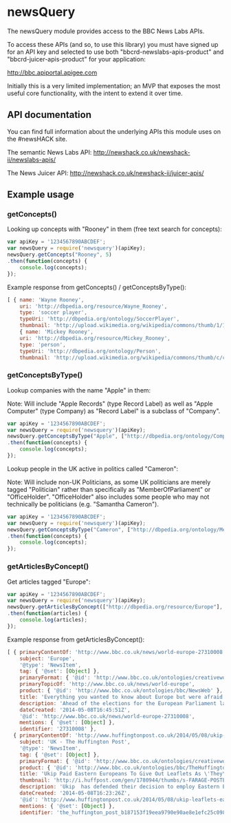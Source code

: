 newsQuery
=========

The newsQuery module provides access to the BBC News Labs APIs.

To access these APIs (and so, to use this library) you must have signed up for an API key and selected to use both "bbcrd-newslabs-apis-product" and "bbcrd-juicer-apis-product" for your application:

http://bbc.apiportal.apigee.com

Initially this is a very limited implementation; an MVP that exposes the most useful core functionality, with the intent to extend it over time.

## API documentation

You can find full information about the underlying APIs this module uses on the #newsHACK site.

The semantic News Labs API:
http://newshack.co.uk/newshack-ii/newslabs-apis/

The News Juicer API:
http://newshack.co.uk/newshack-ii/juicer-apis/

## Example usage

### getConcepts()

Looking up concepts with "Rooney" in them (free text search for concepts):

``` javascript
var apiKey = '1234567890ABCDEF';
var newsQuery = require('newsquery')(apiKey);
newsQuery.getConcepts("Rooney", 5)
.then(function(concepts) {
    console.log(concepts);
});
```

Example response from getConcepts() / getConceptsByType():

``` javascript
[ { name: 'Wayne Rooney',
    uri: 'http://dbpedia.org/resource/Wayne_Rooney',
    type: 'soccer player',
    typeUri: 'http://dbpedia.org/ontology/SoccerPlayer',
    thumbnail: 'http://upload.wikimedia.org/wikipedia/commons/thumb/1/11/Rooney_CL.jpg/200px-Rooney_CL.jpg' },
    { name: 'Mickey Rooney',
    uri: 'http://dbpedia.org/resource/Mickey_Rooney',
    type: 'person',
    typeUri: 'http://dbpedia.org/ontology/Person',
    thumbnail: 'http://upload.wikimedia.org/wikipedia/commons/thumb/c/c5/Mickey_Rooney_still.jpg/200px-Mickey_Rooney_still.jpg' } ]
````

### getConceptsByType()

Lookup companies with the name "Apple" in them:

Note: Will include "Apple Records" (type Record Label) as well as "Apple Computer" (type Company) as "Record Label" is a subclass of "Company".

``` javascript
var apiKey = '1234567890ABCDEF';
var newsQuery = require('newsquery')(apiKey);
newsQuery.getConceptsByType("Apple", ["http://dbpedia.org/ontology/Company"], 5)
.then(function(concepts) {
    console.log(concepts);
});
```
Lookup people in the UK active in politics called "Cameron":

Note: Will include non-UK Politicians, as some UK politicians are merely tagged "Politician" rather than specifically as "MemberOfParliament" or "OfficeHolder". "OfficeHolder" also includes some people who may not technically be politicians (e.g. "Samantha Cameron").

``` javascript
var apiKey = '1234567890ABCDEF';
var newsQuery = require('newsquery')(apiKey);
newsQuery.getConceptsByType("Cameron", ["http://dbpedia.org/ontology/MemberOfParliament", "http://dbpedia.org/ontology/Politician" ,"http://dbpedia.org/ontology/OfficeHolder"], 5)
.then(function(concepts) {
    console.log(concepts);
});
```

### getArticlesByConcept()

Get articles tagged "Europe":

``` javascript
var apiKey = '1234567890ABCDEF';
var newsQuery = require('newsquery')(apiKey);
newsQuery.getArticlesByConcept(["http://dbpedia.org/resource/Europe"], 10)
.then(function(articles) {
    console.log(articles);
});
```

Example response from getArticlesByConcept():

``` javascript
[ { primaryContentOf: 'http://www.bbc.co.uk/news/world-europe-27310008',
    subject: 'Europe',
    '@type': 'NewsItem',
    tag: { '@set': [Object] },
    primaryFormat: { '@id': 'http://www.bbc.co.uk/ontologies/creativework/TextualFormat' },
    primaryTopicOf: 'http://www.bbc.co.uk/news/world-europe',
    product: { '@id': 'http://www.bbc.co.uk/ontologies/bbc/NewsWeb' },
    title: 'Everything you wanted to know about Europe but were afraid to ask',
    description: 'Ahead of the elections for the European Parliament later this month, BBC Newsnight wants to hear your questions on all things EU.',
    dateCreated: '2014-05-08T16:45:51Z',
    '@id': 'http://www.bbc.co.uk/news/world-europe-27310008',
    mentions: { '@set': [Object] },
    identifier: '27310008' },
  { primaryContentOf: 'http://www.huffingtonpost.co.uk/2014/05/08/ukip-leaflets-eastern-europeans-cheap_n_5288745.html?utm_hp_ref=uk&ir=UK',
    subject: 'UK - The Huffington Post',
    '@type': 'NewsItem',
    tag: { '@set': [Object] },
    primaryFormat: { '@id': 'http://www.bbc.co.uk/ontologies/creativework/TextualFormat' },
    product: { '@id': 'http://www.bbc.co.uk/ontologies/bbc/TheHuffingtonPost' },
    title: 'Ukip Paid Eastern Europeans To Give Out Leaflets As \'They\'re Cheapest\'',
    thumbnail: 'http://i.huffpost.com/gen/1780944/thumbs/s-FARAGE-POSTER-mini.jpg',
    description: 'Ukip  has defended their decision to employ Eastern Europeans to distribute election leaflets, despite the party regularly warning that EU migrants threaten British jobs, as the firm offered "the cheapest possible price".  \nOn Wednesday, the Huffington Post UK revealed that Ukip had used a door-to-door distribution firm, which employed Eastern Europeans to hand out the party\'s leaflets. \nAndrew Spalis, distribution operative at  door-to-door distribution firm Fast Leaflet , told HuffPostUK th...',
    dateCreated: '2014-05-08T16:23:26Z',
    '@id': 'http://www.huffingtonpost.co.uk/2014/05/08/ukip-leaflets-eastern-europeans-cheap_n_5288745.html?utm_hp_ref=uk&ir=UK',
    mentions: { '@set': [Object] },
    identifier: 'the_huffington_post_b187153f19eea9790e90ae8e1efc25c09860eb6b' } ... ]
````

